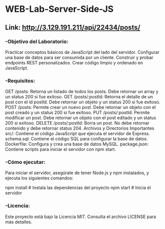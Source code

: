 # WEB-Lab-Server-Side-JS

## Link: http://3.129.191.211/api/22434/posts/

### -Objetivo del Laboratorio:

Practicar conceptos básicos de JavaScript del lado del servidor.
Configurar una base de datos para ser consumida por un cliente.
Construir y probar endpoints REST personalizados.
Crear código limpio y ordenado en JavaScript.

### -Requisitos:

GET /posts: Retorna un listado de todos los posts. Debe retornar un array y un status 200 si fue exitoso.
GET /posts/:postId: Retorna el detalle de un post con el id postId. Debe retornar un objeto y un status 200 si fue exitoso.
POST /posts: Permite crear un nuevo post. Debe retornar un objeto con el post creado y un status 200 si fue exitoso.
PUT /posts/:postId: Permite modificar un post. Debe retornar un objeto con el post editado y un status 200 si exitoso.
DELETE /posts/:postId: Borra un post. No debe retornar contenido y debe retornar status 204.
Archivos y Directorios Importantes
src/: Contiene el código JavaScript que ejecuta el servidor de Express.
schema.sql: Contiene el código SQL para configurar la base de datos.
Dockerfile: Configura y crea una base de datos MySQL.
package.json: Contiene scripts para iniciar el servidor con npm start.


### -Cómo ejecutar:

Para iniciar el servidor, asegúrate de tener Node.js y npm instalados, y ejecuta los siguientes comandos:

npm install  # Instala las dependencias del proyecto
npm start    # Inicia el servidor

### -Licencia:

Este proyecto está bajo la Licencia MIT. Consulta el archivo LICENSE para más detalles.

